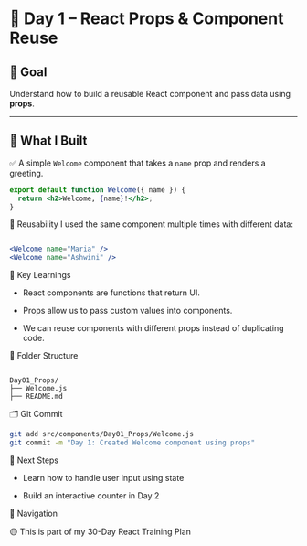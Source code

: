 # 📘 Day 1 – React Props & Component Reuse

## 🎯 Goal
Understand how to build a reusable React component and pass data using **props**.

---

## 🧩 What I Built

✅ A simple `Welcome` component that takes a `name` prop and renders a greeting.

```jsx
export default function Welcome({ name }) {
  return <h2>Welcome, {name}!</h2>;
}
```

🔁 Reusability
I used the same component multiple times with different data:

```jsx

<Welcome name="Maria" />
<Welcome name="Ashwini" />
```

🧠 Key Learnings

- React components are functions that return UI.

- Props allow us to pass custom values into components.

- We can reuse components with different props instead of duplicating code.

📁 Folder Structure

```text

Day01_Props/
├── Welcome.js
├── README.md
```

🗂️ Git Commit

```bash
git add src/components/Day01_Props/Welcome.js
git commit -m "Day 1: Created Welcome component using props"
```

📌 Next Steps

- Learn how to handle user input using state 

- Build an interactive counter in Day 2

🔗 Navigation

🟡 This is part of my 30-Day React Training Plan

